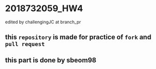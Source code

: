 # 2018732059_HW4

edited by challengingJC at branch_pr

## this `repository` is  made for practice of `fork` and `pull request`
## this part is done by sbeom98